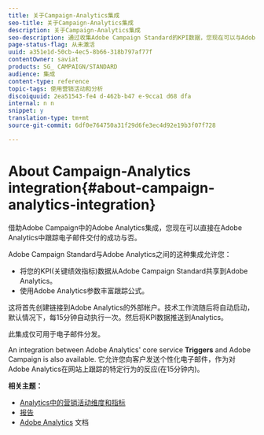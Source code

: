 ```yaml
---
title: 关于Campaign-Analytics集成
seo-title: 关于Campaign-Analytics集成
description: 关于Campaign-Analytics集成
seo-description: 通过收集Adobe Campaign Standard的KPI数据，您现在可以与Adobe Analytics共享营销活动数据，以衡量Adobe Campaign中的电子邮件营销指标。
page-status-flag: 从未激活
uuid: a351e1d-50cb-4ec5-8b66-318b797af77f
contentOwner: saviat
products: SG_ CAMPAIGN/STANDARD
audience: 集成
content-type: reference
topic-tags: 使用营销活动和分析
discoiquuid: 2ea51543-fe4 d-462b-b47 e-9cca1 d68 dfa
internal: n n
snippet: y
translation-type: tm+mt
source-git-commit: 6df0e764750a31f29d6fe3ec4d92e19b3f07f728

---
```



# About Campaign-Analytics integration{#about-campaign-analytics-integration}

借助Adobe Campaign中的Adobe Analytics集成，您现在可以直接在Adobe Analytics中跟踪电子邮件交付的成功与否。

Adobe Campaign Standard与Adobe Analytics之间的这种集成允许您：

* 将您的KPI(关键绩效指标)数据从Adobe Campaign Standard共享到Adobe Analytics。
* 使用Adobe Analytics参数丰富跟踪公式。

这将首先创建链接到Adobe Analytics的外部帐户。技术工作流随后将自动启动，默认情况下，每15分钟自动执行一次。然后将KPI数据推送到Analytics。

此集成仅可用于电子邮件分发。

An integration between Adobe Analytics' core service **Triggers** and Adobe Campaign is also available. 它允许您向客户发送个性化电子邮件，作为对Adobe Analytics在网站上跟踪的特定行为的反应(在15分钟内)。

**相关主题：**

* [Analytics中的营销活动维度和指标](../../integrating/using/campaign-dimensions-and-metrics-in-analytics.md)
* [报告](../../reporting/using/about-dynamic-reports.md)
* [Adobe Analytics](https://marketing.adobe.com/resources/help/en_US/reference/adobe-campaign.html) 文档

